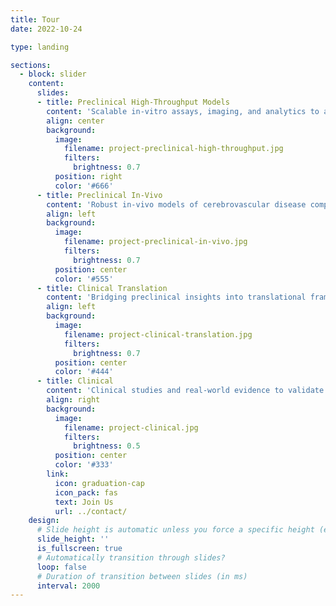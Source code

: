 ```yaml
---
title: Tour
date: 2022-10-24

type: landing

sections:
  - block: slider
    content:
      slides:
      - title: Preclinical High-Throughput Models
        content: 'Scalable in-vitro assays, imaging, and analytics to accelerate discovery and screening'
        align: center
        background:
          image:
            filename: project-preclinical-high-throughput.jpg
            filters:
              brightness: 0.7
          position: right
          color: '#666'
      - title: Preclinical In-Vivo
        content: 'Robust in-vivo models of cerebrovascular disease compatible for in-depth mechanistic and functional queries'
        align: left
        background:
          image:
            filename: project-preclinical-in-vivo.jpg
            filters:
              brightness: 0.7
          position: center
          color: '#555'
      - title: Clinical Translation
        content: 'Bridging preclinical insights into translational frameworks, biomarkers, prediction models, and trial-ready endpoints'
        align: left
        background:
          image:
            filename: project-clinical-translation.jpg
            filters:
              brightness: 0.7
          position: center
          color: '#444'
      - title: Clinical
        content: 'Clinical studies and real-world evidence to validate safety, effectiveness, and equity of interventions as well as identify future biomarkers for therapeutic intervention and monitoring'
        align: right
        background:
          image:
            filename: project-clinical.jpg
            filters:
              brightness: 0.5
          position: center
          color: '#333'
        link:
          icon: graduation-cap
          icon_pack: fas
          text: Join Us
          url: ../contact/
    design:
      # Slide height is automatic unless you force a specific height (e.g. '400px')
      slide_height: ''
      is_fullscreen: true
      # Automatically transition through slides?
      loop: false
      # Duration of transition between slides (in ms)
      interval: 2000
---
```

